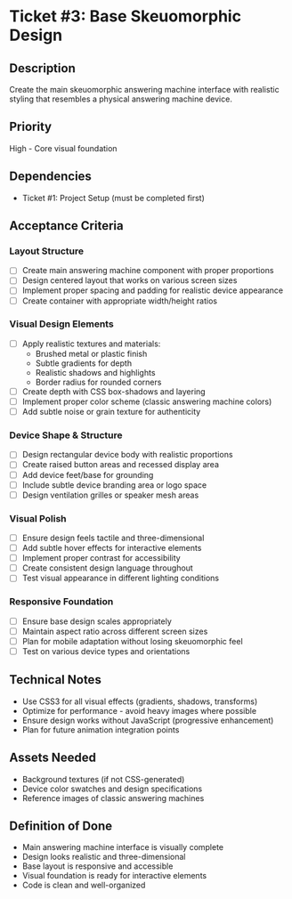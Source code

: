 # Ticket #3: Base Skeuomorphic Design

## Description

Create the main skeuomorphic answering machine interface with realistic styling that resembles a physical answering machine device.

## Priority

High - Core visual foundation

## Dependencies

- Ticket #1: Project Setup (must be completed first)

## Acceptance Criteria

### Layout Structure

- [ ] Create main answering machine component with proper proportions
- [ ] Design centered layout that works on various screen sizes
- [ ] Implement proper spacing and padding for realistic device appearance
- [ ] Create container with appropriate width/height ratios

### Visual Design Elements

- [ ] Apply realistic textures and materials:
  - Brushed metal or plastic finish
  - Subtle gradients for depth
  - Realistic shadows and highlights
  - Border radius for rounded corners
- [ ] Create depth with CSS box-shadows and layering
- [ ] Implement proper color scheme (classic answering machine colors)
- [ ] Add subtle noise or grain texture for authenticity

### Device Shape & Structure

- [ ] Design rectangular device body with realistic proportions
- [ ] Create raised button areas and recessed display area
- [ ] Add device feet/base for grounding
- [ ] Include subtle device branding area or logo space
- [ ] Design ventilation grilles or speaker mesh areas

### Visual Polish

- [ ] Ensure design feels tactile and three-dimensional
- [ ] Add subtle hover effects for interactive elements
- [ ] Implement proper contrast for accessibility
- [ ] Create consistent design language throughout
- [ ] Test visual appearance in different lighting conditions

### Responsive Foundation

- [ ] Ensure base design scales appropriately
- [ ] Maintain aspect ratio across different screen sizes
- [ ] Plan for mobile adaptation without losing skeuomorphic feel
- [ ] Test on various device types and orientations

## Technical Notes

- Use CSS3 for all visual effects (gradients, shadows, transforms)
- Optimize for performance - avoid heavy images where possible
- Ensure design works without JavaScript (progressive enhancement)
- Plan for future animation integration points

## Assets Needed

- Background textures (if not CSS-generated)
- Device color swatches and design specifications
- Reference images of classic answering machines

## Definition of Done

- Main answering machine interface is visually complete
- Design looks realistic and three-dimensional
- Base layout is responsive and accessible
- Visual foundation is ready for interactive elements
- Code is clean and well-organized

